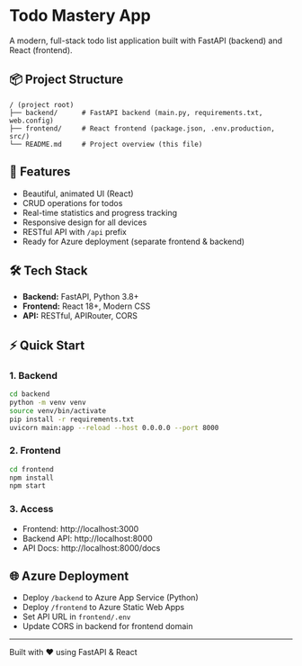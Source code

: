 # Todo Mastery App

A modern, full-stack todo list application built with FastAPI (backend) and React (frontend).

## 📦 Project Structure

```
/ (project root)
├── backend/      # FastAPI backend (main.py, requirements.txt, web.config)
├── frontend/     # React frontend (package.json, .env.production, src/)
└── README.md     # Project overview (this file)
```

## 🚀 Features
- Beautiful, animated UI (React)
- CRUD operations for todos
- Real-time statistics and progress tracking
- Responsive design for all devices
- RESTful API with `/api` prefix
- Ready for Azure deployment (separate frontend & backend)

## 🛠️ Tech Stack
- **Backend:** FastAPI, Python 3.8+
- **Frontend:** React 18+, Modern CSS
- **API:** RESTful, APIRouter, CORS

## ⚡ Quick Start

### 1. Backend
```bash
cd backend
python -m venv venv
source venv/bin/activate
pip install -r requirements.txt
uvicorn main:app --reload --host 0.0.0.0 --port 8000
```

### 2. Frontend
```bash
cd frontend
npm install
npm start
```

### 3. Access
- Frontend: http://localhost:3000
- Backend API: http://localhost:8000
- API Docs: http://localhost:8000/docs

## 🌐 Azure Deployment
- Deploy `/backend` to Azure App Service (Python)
- Deploy `/frontend` to Azure Static Web Apps
- Set API URL in `frontend/.env`
- Update CORS in backend for frontend domain

---
Built with ❤️ using FastAPI & React
